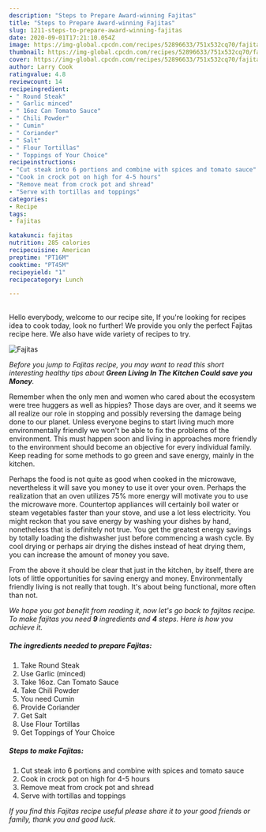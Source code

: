 ```yaml
---
description: "Steps to Prepare Award-winning Fajitas"
title: "Steps to Prepare Award-winning Fajitas"
slug: 1211-steps-to-prepare-award-winning-fajitas
date: 2020-09-01T17:21:10.054Z
image: https://img-global.cpcdn.com/recipes/52896633/751x532cq70/fajitas-recipe-main-photo.jpg
thumbnail: https://img-global.cpcdn.com/recipes/52896633/751x532cq70/fajitas-recipe-main-photo.jpg
cover: https://img-global.cpcdn.com/recipes/52896633/751x532cq70/fajitas-recipe-main-photo.jpg
author: Larry Cook
ratingvalue: 4.8
reviewcount: 14
recipeingredient:
- " Round Steak"
- " Garlic minced"
- " 16oz Can Tomato Sauce"
- " Chili Powder"
- " Cumin"
- " Coriander"
- " Salt"
- " Flour Tortillas"
- " Toppings of Your Choice"
recipeinstructions:
- "Cut steak into 6 portions and combine with spices and tomato sauce"
- "Cook in crock pot on high for 4-5 hours"
- "Remove meat from crock pot and shread"
- "Serve with tortillas and toppings"
categories:
- Recipe
tags:
- fajitas

katakunci: fajitas 
nutrition: 285 calories
recipecuisine: American
preptime: "PT16M"
cooktime: "PT45M"
recipeyield: "1"
recipecategory: Lunch

---
```

<br>
Hello everybody, welcome to our recipe site, If you're looking for recipes idea to cook today, look no further! We provide you only the perfect Fajitas recipe here. We also have wide variety of recipes to try.
<br>


![Fajitas](https://img-global.cpcdn.com/recipes/52896633/751x532cq70/fajitas-recipe-main-photo.jpg)

<i>Before you jump to Fajitas recipe, you may want to read this short interesting healthy tips about 
<strong>Green Living In The Kitchen Could save you Money</strong>.</i>
</br>

Remember when the only men and women who cared about the ecosystem were tree huggers as well as hippies? Those days are over, and it seems we all realize our role in stopping and possibly reversing the damage being done to our planet. Unless everyone begins to start living much more environmentally friendly we won't be able to fix the problems of the environment. This must happen soon and living in approaches more friendly to the environment should become an objective for every individual family. Keep reading for some methods to go green and save energy, mainly in the kitchen.

Perhaps the food is not quite as good when cooked in the microwave, nevertheless it will save you money to use it over your oven. Perhaps the realization that an oven utilizes 75% more energy will motivate you to use the microwave more. Countertop appliances will certainly boil water or steam vegetables faster than your stove, and use a lot less electricity. You might reckon that you save energy by washing your dishes by hand, nonetheless that is definitely not true. You get the greatest energy savings by totally loading the dishwasher just before commencing a wash cycle. By cool drying or perhaps air drying the dishes instead of heat drying them, you can increase the amount of money you save.

From the above it should be clear that just in the kitchen, by itself, there are lots of little opportunities for saving energy and money. Environmentally friendly living is not really that tough. It's about being functional, more often than not.


<i>We hope you got benefit from reading it, now let's go back to fajitas recipe. To make fajitas you need <strong>9</strong> ingredients and <strong>4</strong> steps. Here is how you achieve it.
</i>

##### The ingredients needed to prepare Fajitas:

1. Take  Round Steak
1. Use  Garlic (minced)
1. Take  16oz. Can Tomato Sauce
1. Take  Chili Powder
1. You need  Cumin
1. Provide  Coriander
1. Get  Salt
1. Use  Flour Tortillas
1. Get  Toppings of Your Choice


##### Steps to make Fajitas:

1. Cut steak into 6 portions and combine with spices and tomato sauce
1. Cook in crock pot on high for 4-5 hours
1. Remove meat from crock pot and shread
1. Serve with tortillas and toppings


<i>If you find this Fajitas recipe useful please share it to your good friends or family, thank you and good luck.</i>
